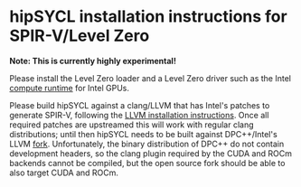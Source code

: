 # hipSYCL installation instructions for SPIR-V/Level Zero

**Note: This is currently highly experimental!**

Please install the Level Zero loader and a Level Zero driver such as the Intel [compute runtime](https://github.com/intel/compute-runtime) for Intel GPUs.

Please build hipSYCL against a clang/LLVM that has Intel's patches to generate SPIR-V, following the [LLVM installation instructions](install-llvm.md). Once all required patches are upstreamed this will work with regular clang distributions; until then hipSYCL needs to be built against DPC++/Intel's LLVM [fork](https://github.com/intel/llvm).
Unfortunately, the binary distribution of DPC++ do not contain development headers, so the clang plugin required by the CUDA and ROCm backends cannot be compiled, but the open source fork should be able to also target CUDA and ROCm.
